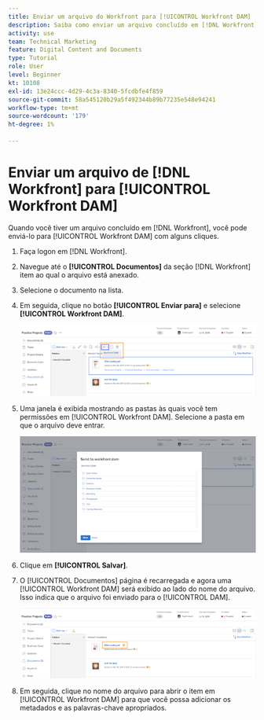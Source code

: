 ```yaml
---
title: Enviar um arquivo do Workfront para [!UICONTROL Workfront DAM]
description: Saiba como enviar um arquivo concluído em [!DNL Workfront] para [!UICONTROL Workfront DAM].
activity: use
team: Technical Marketing
feature: Digital Content and Documents
type: Tutorial
role: User
level: Beginner
kt: 10108
exl-id: 13e24ccc-4d29-4c3a-8340-5fcdbfe4f859
source-git-commit: 58a545120b29a5f492344b89b77235e548e94241
workflow-type: tm+mt
source-wordcount: '179'
ht-degree: 1%

---
```


# Enviar um arquivo de [!DNL Workfront] para [!UICONTROL Workfront DAM]

Quando você tiver um arquivo concluído em [!DNL Workfront], você pode enviá-lo para [!UICONTROL Workfront DAM] com alguns cliques.

1. Faça logon em [!DNL Workfront].
1. Navegue até o **[!UICONTROL Documentos]** da seção [!DNL Workfront] item ao qual o arquivo está anexado.
1. Selecione o documento na lista.
1. Em seguida, clique no botão **[!UICONTROL Enviar para]** e selecione **[!UICONTROL Workfront DAM]**.

   ![Uma imagem da [!UICONTROL Compartilhar em] ícone em [!DNL Workfront]](assets/04-send-to-wrkfront-dam.png)

1. Uma janela é exibida mostrando as pastas às quais você tem permissões em [!UICONTROL Workfront DAM]. Selecione a pasta em que o arquivo deve entrar.

   ![Uma imagem da janela mostrando as pastas às quais você tem permissões [!UICONTROL Workfront DAM]](assets/05-workfront-dam-folders.png)

1. Clique em **[!UICONTROL Salvar]**.
1. O [!UICONTROL Documentos] página é recarregada e agora uma [!UICONTROL Workfront DAM] será exibido ao lado do nome do arquivo. Isso indica que o arquivo foi enviado para o [!UICONTROL DAM].

   ![Uma imagem da [!UICONTROL Workfront DAM] ícone que aparece ao lado do nome do arquivo](assets/06-dam-logo.png)

1. Em seguida, clique no nome do arquivo para abrir o item em [!UICONTROL Workfront DAM] para que você possa adicionar os metadados e as palavras-chave apropriados.
